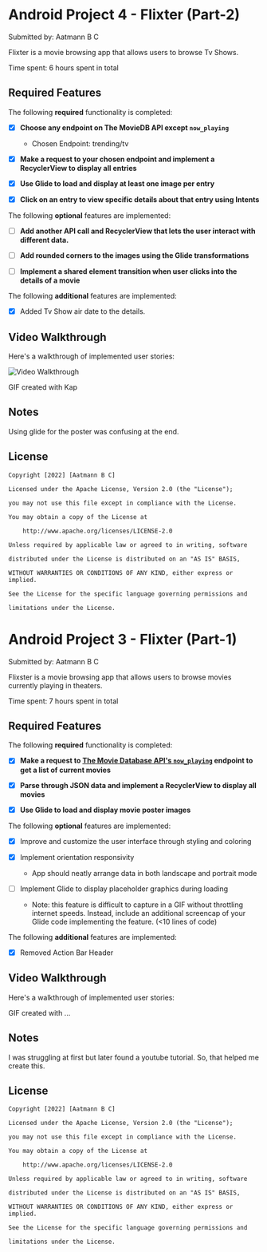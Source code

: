 # Android Project 4 - Flixter (Part-2)

Submitted by: Aatmann B C

Flixter is a movie browsing app that allows users to browse Tv Shows. 

Time spent: 6 hours spent in total

## Required Features

The following **required** functionality is completed:

- [x] **Choose any endpoint on The MovieDB API except `now_playing`**

  - Chosen Endpoint: trending/tv

- [x] **Make a request to your chosen endpoint and implement a RecyclerView to display all entries**

- [x] **Use Glide to load and display at least one image per entry**

- [x] **Click on an entry to view specific details about that entry using Intents**

The following **optional** features are implemented:

- [ ] **Add another API call and RecyclerView that lets the user interact with different data.** 

- [ ] **Add rounded corners to the images using the Glide transformations**

- [ ] **Implement a shared element transition when user clicks into the details of a movie**

The following **additional** features are implemented:

- [x] Added Tv Show air date to the details.

## Video Walkthrough

Here's a walkthrough of implemented user stories:

<img src='https://media.giphy.com/media/QjA3C6PwSJj6heLP2D/giphy-downsized.gif' title='Video Walkthrough' width='' alt='Video Walkthrough' />


GIF created with Kap  



## Notes

Using glide for the poster was confusing at the end.

## License

    Copyright [2022] [Aatmann B C]

    Licensed under the Apache License, Version 2.0 (the "License");

    you may not use this file except in compliance with the License.

    You may obtain a copy of the License at

        http://www.apache.org/licenses/LICENSE-2.0

    Unless required by applicable law or agreed to in writing, software

    distributed under the License is distributed on an "AS IS" BASIS,

    WITHOUT WARRANTIES OR CONDITIONS OF ANY KIND, either express or implied.

    See the License for the specific language governing permissions and

    limitations under the License.
    
    
# Android Project 3 - Flixter (Part-1)

Submitted by: Aatmann B C

Flixster is a movie browsing app that allows users to browse movies currently playing in theaters.

Time spent: 7 hours spent in total

## Required Features

The following **required** functionality is completed:

- [x] **Make a request to [The Movie Database API's `now_playing`](https://developers.themoviedb.org/3/movies/get-now-playing) endpoint to get a list of current movies**

- [x] **Parse through JSON data and implement a RecyclerView to display all movies**

- [x] **Use Glide to load and display movie poster images**

The following **optional** features are implemented:

- [x] Improve and customize the user interface through styling and coloring

- [x] Implement orientation responsivity

  - App should neatly arrange data in both landscape and portrait mode

- [ ] Implement Glide to display placeholder graphics during loading

  - Note: this feature is difficult to capture in a GIF without throttling internet speeds.  Instead, include an additional screencap of your Glide code implementing the feature.  (<10 lines of code)

The following **additional** features are implemented:
-[x] Removed Action Bar Header

## Video Walkthrough

Here's a walkthrough of implemented user stories:



<!-- Replace this with whatever GIF tool you used! -->

GIF created with ...  

<!-- Recommended tools:

[Kap](https://getkap.co/) for macOS

[ScreenToGif](https://www.screentogif.com/) for Windows

[peek](https://github.com/phw/peek) for Linux. -->

## Notes

I was struggling at first but later found a youtube tutorial. So, that helped me create this.

## License

    Copyright [2022] [Aatmann B C]

    Licensed under the Apache License, Version 2.0 (the "License");

    you may not use this file except in compliance with the License.

    You may obtain a copy of the License at

        http://www.apache.org/licenses/LICENSE-2.0

    Unless required by applicable law or agreed to in writing, software

    distributed under the License is distributed on an "AS IS" BASIS,

    WITHOUT WARRANTIES OR CONDITIONS OF ANY KIND, either express or implied.

    See the License for the specific language governing permissions and

    limitations under the License.
